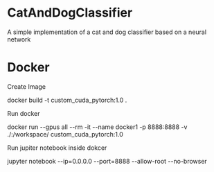 # CatAndDogClassifier
A simple implementation of a cat and dog classifier based on a neural network


# Docker 

Create Image

docker build -t custom_cuda_pytorch:1.0 .

Run docker 

docker run --gpus all --rm -it --name docker1 -p 8888:8888 -v ./:/workspace/ custom_cuda_pytorch:1.0

Run jupiter notebook inside dokcer

jupyter notebook --ip=0.0.0.0 --port=8888 --allow-root --no-browser

